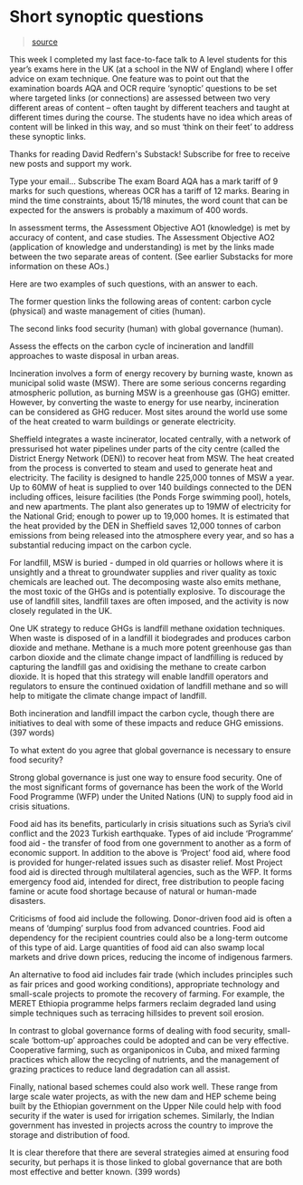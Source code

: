 # Short synoptic questions

> [source](https://dredfern.substack.com/p/short-synoptic-questions)

This week I completed my last face-to-face talk to A level students for this year’s exams here in the UK (at a school in the NW of England) where I offer advice on exam technique. One feature was to point out that the examination boards AQA and OCR require ‘synoptic’ questions to be set where targeted links (or connections) are assessed between two very different areas of content – often taught by different teachers and taught at different times during the course. The students have no idea which areas of content will be linked in this way, and so must ‘think on their feet’ to address these synoptic links.

Thanks for reading David Redfern's Substack! Subscribe for free to receive new posts and support my work.

Type your email...
Subscribe
The exam Board AQA has a mark tariff of 9 marks for such questions, whereas OCR has a tariff of 12 marks. Bearing in mind the time constraints, about 15/18 minutes, the word count that can be expected for the answers is probably a maximum of 400 words.

In assessment terms, the Assessment Objective AO1 (knowledge) is met by accuracy of content, and case studies. The Assessment Objective AO2 (application of knowledge and understanding) is met by the links made between the two separate areas of content. (See earlier Substacks for more information on these AOs.)

Here are two examples of such questions, with an answer to each.

The former question links the following areas of content: carbon cycle (physical) and waste management of cities (human).

The second links food security (human) with global governance (human).

Assess the effects on the carbon cycle of incineration and landfill approaches to waste disposal in urban areas.

Incineration involves a form of energy recovery by burning waste, known as municipal solid waste (MSW). There are some serious concerns regarding atmospheric pollution, as burning MSW is a greenhouse gas (GHG) emitter. However, by converting the waste to energy for use nearby, incineration can be considered as GHG reducer. Most sites around the world use some of the heat created to warm buildings or generate electricity.

Sheffield integrates a waste incinerator, located centrally, with a network of pressurised hot water pipelines under parts of the city centre (called the District Energy Network (DEN)) to recover heat from MSW. The heat created from the process is converted to steam and used to generate heat and electricity. The facility is designed to handle 225,000 tonnes of MSW a year. Up to 60MW of heat is supplied to over 140 buildings connected to the DEN including offices, leisure facilities (the Ponds Forge swimming pool), hotels, and new apartments. The plant also generates up to 19MW of electricity for the National Grid; enough to power up to 19,000 homes. It is estimated that the heat provided by the DEN in Sheffield saves 12,000 tonnes of carbon emissions from being released into the atmosphere every year, and so has a substantial reducing impact on the carbon cycle.

For landfill, MSW is buried - dumped in old quarries or hollows where it is unsightly and a threat to groundwater supplies and river quality as toxic chemicals are leached out. The decomposing waste also emits methane, the most toxic of the GHGs and is potentially explosive. To discourage the use of landfill sites, landfill taxes are often imposed, and the activity is now closely regulated in the UK.

One UK strategy to reduce GHGs is landfill methane oxidation techniques. When waste is disposed of in a landfill it biodegrades and produces carbon dioxide and methane. Methane is a much more potent greenhouse gas than carbon dioxide and the climate change impact of landfilling is reduced by capturing the landfill gas and oxidising the methane to create carbon dioxide. It is hoped that this strategy will enable landfill operators and regulators to ensure the continued oxidation of landfill methane and so will help to mitigate the climate change impact of landfill.

Both incineration and landfill impact the carbon cycle, though there are initiatives to deal with some of these impacts and reduce GHG emissions. (397 words)

To what extent do you agree that global governance is necessary to ensure food security?

Strong global governance is just one way to ensure food security. One of the most significant forms of governance has been the work of the World Food Programme (WFP) under the United Nations (UN) to supply food aid in crisis situations.

Food aid has its benefits, particularly in crisis situations such as Syria’s civil conflict and the 2023 Turkish earthquake. Types of aid include ‘Programme’ food aid - the transfer of food from one government to another as a form of economic support. In addition to the above is ‘Project’ food aid, where food is provided for hunger-related issues such as disaster relief. Most Project food aid is directed through multilateral agencies, such as the WFP. It forms emergency food aid, intended for direct, free distribution to people facing famine or acute food shortage because of natural or human-made disasters.

Criticisms of food aid include the following. Donor-driven food aid is often a means of ‘dumping’ surplus food from advanced countries. Food aid dependency for the recipient countries could also be a long-term outcome of this type of aid. Large quantities of food aid can also swamp local markets and drive down prices, reducing the income of indigenous farmers.

An alternative to food aid includes fair trade (which includes principles such as fair prices and good working conditions), appropriate technology and small-scale projects to promote the recovery of farming. For example, the MERET Ethiopia programme helps farmers reclaim degraded land using simple techniques such as terracing hillsides to prevent soil erosion.

In contrast to global governance forms of dealing with food security, small-scale ‘bottom-up’ approaches could be adopted and can be very effective. Cooperative farming, such as organiponicos in Cuba, and mixed farming practices which allow the recycling of nutrients, and the management of grazing practices to reduce land degradation can all assist.

Finally, national based schemes could also work well. These range from large scale water projects, as with the new dam and HEP scheme being built by the Ethiopian government on the Upper Nile could help with food security if the water is used for irrigation schemes. Similarly, the Indian government has invested in projects across the country to improve the storage and distribution of food.

It is clear therefore that there are several strategies aimed at ensuring food security, but perhaps it is those linked to global governance that are both most effective and better known. (399 words)


